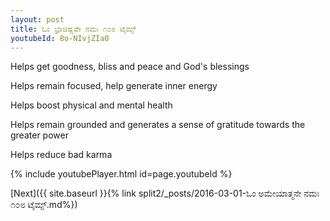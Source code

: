 ```yaml
---
layout: post
title: ಓಂ ಭ್ರಾಜಿಷ್ಣವೇ ನಮಃ ೧೦೮ ಟೈಮ್ಸ್
youtubeId: 8o-NIvjZIa0
---
```

 
 
Helps get goodness, bliss and peace and God's blessings
 
Helps remain focused, help generate inner energy 
 
Helps boost physical and mental health 
 
Helps remain grounded and generates a sense of gratitude towards the greater power 
 
Helps reduce bad karma
 
 
 
 


{% include youtubePlayer.html id=page.youtubeId %}
 
[Next]({{ site.baseurl }}{% link  split2/_posts/2016-03-01-ಓಂ ಅಮೇಯಾತ್ಮನೇ ನಮಃ ೧೦೮ ಟೈಮ್ಸ್.md%})
 

